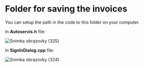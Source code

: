 # Folder for saving the invoices
You can setup the path in the code to this folder on your computer.

In **Autoservis.h** file:

![Snímka obrazovky (325)](https://github.com/user-attachments/assets/0df23d5a-52ea-4199-9b5d-ee61e67062e2)

In **SignInDialog.cpp** file:

![Snímka obrazovky (324)](https://github.com/user-attachments/assets/b03dae3e-6b59-420e-bb46-bde10f55d1cc)
